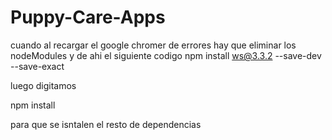 # Puppy-Care-Apps
 cuando al recargar el google chromer de errores hay que eliminar los nodeModules y de ahi el siguiente codigo
npm install ws@3.3.2 --save-dev --save-exact

luego digitamos

npm install

para que se isntalen el resto de dependencias 